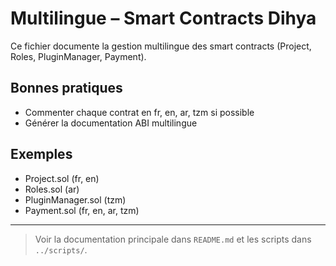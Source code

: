 # Multilingue – Smart Contracts Dihya

Ce fichier documente la gestion multilingue des smart contracts (Project, Roles, PluginManager, Payment).

## Bonnes pratiques
- Commenter chaque contrat en fr, en, ar, tzm si possible
- Générer la documentation ABI multilingue

## Exemples
- Project.sol (fr, en)
- Roles.sol (ar)
- PluginManager.sol (tzm)
- Payment.sol (fr, en, ar, tzm)

---

> Voir la documentation principale dans `README.md` et les scripts dans `../scripts/`.
